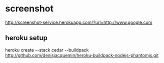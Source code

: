 # screenshot
http://screenshot-service.herokuapp.com/?url=http://www.google.com


## heroku setup
heroku create --stack cedar --buildpack http://github.com/denisjacquemin/heroku-buildpack-nodejs-phantomjs.git